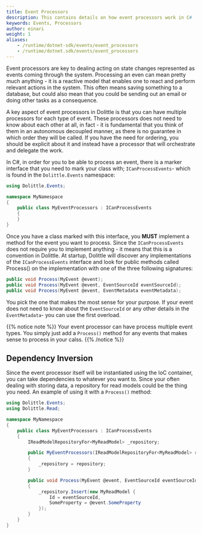 ```yaml
---
title: Event Processors
description: This contains details on how event processors work in C#
keywords: Events, Processors
author: einari
weight: 1
aliases: 
    - /runtime/dotnet-sdk/events/event_processors
    - /runtime/dotnet.sdk/events/event_processors
---
```


Event processors are key to dealing acting on state changes represented as events coming through the system.
Processing an even can mean pretty much anything - it is a reactive model that enables one to react and perform
relevant actions in the system. This often means saving something to a database, but could also mean that you
could be sending out an email or doing other tasks as a consequence.

A key aspect of event processors in Dolittle is that you can have multiple processors for each type of event.
These processors does not need to know about each other at all, in fact - it is fundamental that you think of
them in an autonomous decoupled manner, as there is no guarantee in which order they will be called.
If you have the need for ordering, you should be explicit about it and instead have a processor that will
orchestrate and delegate the work.

In C#, in order for you to be able to process an event, there is a marker interface that you need to mark
your class with; `ICanProcessEvents`- which is found in the `Dolittle.Events` namespace:

```csharp
using Dolittle.Events;

namespace MyNamespace
{
    public class MyEventProcessors : ICanProcessEvents
    {
    }
}
```

Once you have a class marked with this interface, you **MUST** implement a method for the event you want to
process. Since the `ICanProcessEvents` does not require you to implement anything - it means that this is
a convention in Dolittle. At startup, Dolittle will discover any implementations of the `ICanProcessEvents`
interface and look for public methods called Process() on the implementation with one of the three following
signatures:

```csharp
public void Process(MyEvent @event);
public void Process(MyEvent @event, EventSourceId eventSourceId);
public void Process(MyEvent @event, EventMetadata eventMetadata);
```

You pick the one that makes the most sense for your purpose. If your event does not need to know about
the `EventSourceId` or any other details in the `EventMetadata`- you can use the first overload.

{{% notice note %}}
Your event processor can have process multiple event types. You simply just add a `Process()` method for
any events that makes sense to process in your calss.
{{% /notice %}}

## Dependency Inversion

Since the event processor itself will be instantiated using the IoC container, you can take dependencies
to whatever you want to. Since your often dealing with storing data, a repository for read models could
be the thing you need. An example of using it with a `Process()` method:

```csharp
using Dolittle.Events;
using Dolittle.Read;

namespace MyNamespace
{
    public class MyEventProcessors : ICanProcessEvents
    {
        IReadModelRepositoryFor<MyReadModel> _repository;

        public MyEventProcessors(IReadModelRepositoryFor<MyReadModel> repository)
        {
            _repository = repository;
        }

        public void Process(MyEvent @event, EventSourceId eventSourceId)
        {
            _repository.Insert(new MyReadModel {
                Id = eventSourceId,
                SomeProperty = @event.SomeProperty
            });
        }
    }
}
```
